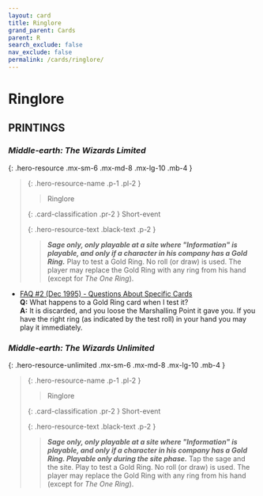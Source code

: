 ```yaml
---
layout: card
title: Ringlore
grand_parent: Cards
parent: R
search_exclude: false
nav_exclude: false
permalink: /cards/ringlore/
---
```


# Ringlore


## PRINTINGS


### _Middle-earth: The Wizards Limited_

{: .hero-resource .mx-sm-6 .mx-md-8 .mx-lg-10 .mb-4 }
> {: .hero-resource-name .p-1 .pl-2 }
> > <div class="card-mp"></div>
> > <div class="card-name">Ringlore</div>
>
> {: .card-classification .pr-2 }
> Short-event
>
> {: .hero-resource-text .black-text .p-2 }
> > ***Sage only, only playable at a site where "Information" is playable, and only if a character in his company has a Gold Ring.*** Play to test a Gold Ring. No roll (or draw) is used. The player may replace the Gold Ring with any ring from his hand (except for _The One Ring_).  
> 

 - [FAQ #2 (Dec 1995) - Questions About Specific Cards](/original/rulings/faq-2/#questions-about-specific-cards)<br>**Q:** What happens to a Gold Ring card when I test it?<br>**A:** It is discarded, and you loose the Marshalling Point it gave you. If you have the right ring (as indicated by the test roll) in your hand you may play it immediately.

### _Middle-earth: The Wizards Unlimited_

{: .hero-resource-unlimited .mx-sm-6 .mx-md-8 .mx-lg-10 .mb-4 }
> {: .hero-resource-name .p-1 .pl-2 }
> > <div class="card-mp"></div>
> > <div class="card-name">Ringlore</div>
>
> {: .card-classification .pr-2 }
> Short-event
>
> {: .hero-resource-text .black-text .p-2 }
> > ***Sage only, only playable at a site where "Information" is playable, and only if a character in his company has a Gold Ring. Playable only during the site phase.*** Tap the sage and the site. Play to test a Gold Ring. No roll (or draw) is used. The player may replace the Gold Ring with any ring from his hand (except for _The One Ring_).  
> 
